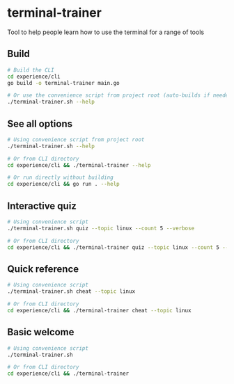 # terminal-trainer

Tool to help people learn how to use the terminal for a range of tools

## Build

```bash
# Build the CLI
cd experience/cli
go build -o terminal-trainer main.go

# Or use the convenience script from project root (auto-builds if needed)
./terminal-trainer.sh --help
```

## See all options

```bash
# Using convenience script from project root
./terminal-trainer.sh --help

# Or from CLI directory
cd experience/cli && ./terminal-trainer --help

# Or run directly without building  
cd experience/cli && go run . --help
```

## Interactive quiz

```bash
# Using convenience script
./terminal-trainer.sh quiz --topic linux --count 5 --verbose

# Or from CLI directory  
cd experience/cli && ./terminal-trainer quiz --topic linux --count 5 --verbose
```

## Quick reference

```bash
# Using convenience script
./terminal-trainer.sh cheat --topic linux

# Or from CLI directory
cd experience/cli && ./terminal-trainer cheat --topic linux
```

## Basic welcome

```bash
# Using convenience script
./terminal-trainer.sh

# Or from CLI directory
cd experience/cli && ./terminal-trainer
```
